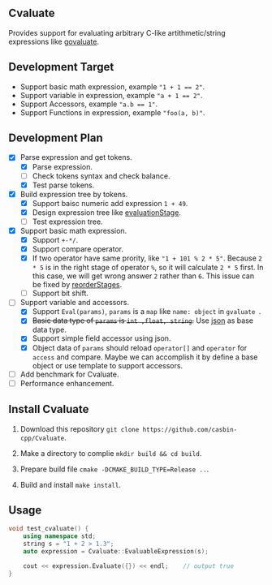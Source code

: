## Cvaluate

Provides support for evaluating arbitrary C-like artithmetic/string expressions like [govaluate](https://github.com/Knetic/govaluate).

##  Development Target 

+ Support basic math expression, example `"1 + 1 == 2"`.
+ Support variable in expression, example `"a + 1 == 2"`.
+ Support Accessors, example `"a.b == 1"`.
+ Support Functions in expression, example `"foo(a, b)"`.

## Development Plan

- [x] Parse expression and get tokens.
    - [x] Parse expression.
    - [ ] Check tokens syntax and  check balance.
    - [x] Test parse tokens.
- [x] Build expression tree by tokens.
    - [x] Support baisc numeric add expression `1 + 49`.
    - [x] Design  expression tree like [evaluationStage](https://github.com/Knetic/govaluate/blob/master/evaluationStage.go).
    - [ ] Test expression tree.
- [x] Support basic math expression.
    - [x] Support `+-*/`.
    - [x] Support compare operator.
    - [x] If two operator have same prority, like `"1 + 101 % 2 * 5"`. Because `2 * 5` is in the right stage of operator `%`, so it will calculate `2 * 5` first. In this case, we will get wrong answer `2` rather than `6`. This issue can be fixed by [reorderStages](https://github.com/Knetic/govaluate/blob/9aa49832a739dcd78a5542ff189fb82c3e423116/stagePlanner.go#L556).
    - [ ] Support bit shift.  
- [ ] Support variable and accessors.
    - [x] Support `Eval(params)`, `params` is a `map` like `name: object` in `gvaluate `.
    - [x] ~~Basic data type of `params` is `int ,float, string`.~~ Use [json](https://github.com/nlohmann/json) as base data type.
    - [x] Support simple field accessor using json.
    - [x] Object data of `params` should reload `operator[]` and `operator` for `access` and compare. Maybe we can accomplish it by define a base object or use template to support accessors.

- [ ] Add benchmark for Cvaluate.
- [ ] Performance enhancement.

## Install Cvaluate

1. Download this repository `git clone https://github.com/casbin-cpp/Cvaluate`.

2. Make a directory to complie `mkdir build && cd build`.

3. Prepare build file `cmake -DCMAKE_BUILD_TYPE=Release ..`.

4. Build and install `make install`.

## Usage

``` cpp
void test_cvaluate() {
    using namespace std;
    string s = "1 + 2 > 1.3";
    auto expression = Cvaluate::EvaluableExpression(s);

    cout << expression.Evaluate({}) << endl;    // output true
}
```